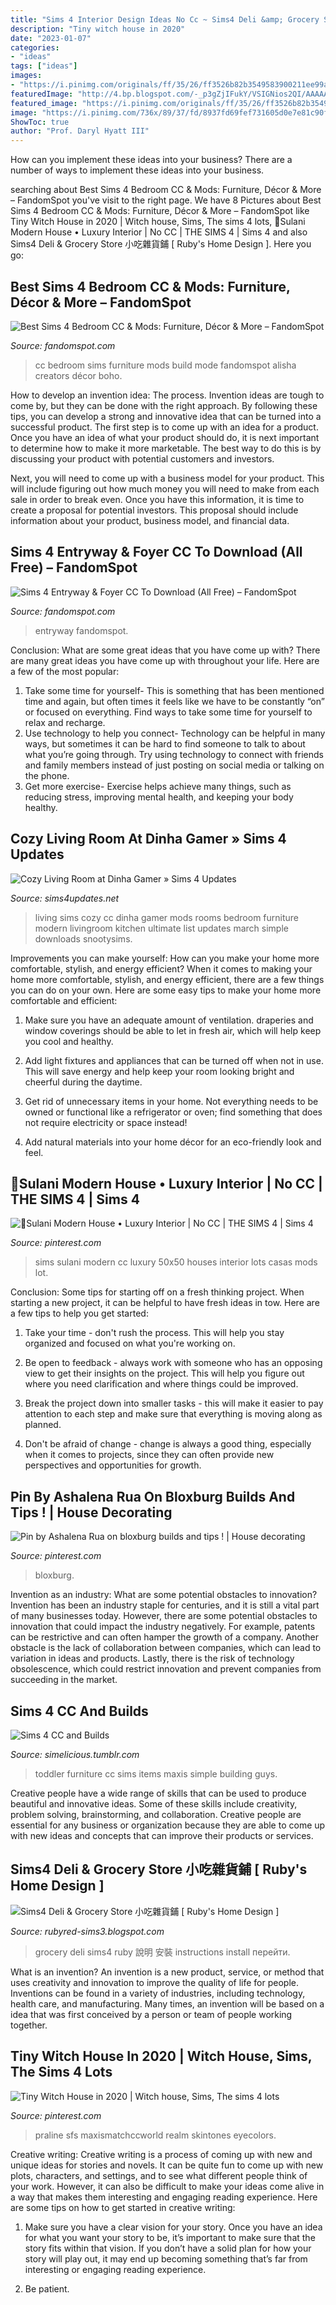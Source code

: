 ```yaml
---
title: "Sims 4 Interior Design Ideas No Cc ~ Sims4 Deli &amp; Grocery Store 小吃雜貨鋪 [ Ruby&#039;s Home Design ]"
description: "Tiny witch house in 2020"
date: "2023-01-07"
categories:
- "ideas"
tags: ["ideas"]
images:
- "https://i.pinimg.com/originals/ff/35/26/ff3526b82b3549583900211ee99a6ed1.jpg"
featuredImage: "http://4.bp.blogspot.com/-_p3gZjIFukY/VSIGNios2QI/AAAAAAAAFbQ/De49ojmjn-w/s1600/price02.jpg"
featured_image: "https://i.pinimg.com/originals/ff/35/26/ff3526b82b3549583900211ee99a6ed1.jpg"
image: "https://i.pinimg.com/736x/89/37/fd/8937fd69fef731605d0e7e81c90f80ae.jpg"
ShowToc: true
author: "Prof. Daryl Hyatt III"
---
```



How can you implement these ideas into your business?
There are a number of ways to implement these ideas into your business.

	

		
searching about Best Sims 4 Bedroom CC &amp; Mods: Furniture, Décor &amp; More – FandomSpot you've visit to the right page. We have 8 Pictures about Best Sims 4 Bedroom CC &amp; Mods: Furniture, Décor &amp; More – FandomSpot like Tiny Witch House in 2020 | Witch house, Sims, The sims 4 lots, 🌴Sulani Modern House • Luxury Interior | No CC | THE SIMS 4 | Sims 4 and also Sims4 Deli &amp; Grocery Store 小吃雜貨鋪 [ Ruby&#039;s Home Design ]. Here you go:
		
    
## Best Sims 4 Bedroom CC &amp; Mods: Furniture, Décor &amp; More – FandomSpot

<img loading=lazy src="https://static.fandomspot.com/images/09/8951/03-alisha-bedroom-cc-sims4.jpg" onerror="this.onerror=null;this.src='https://tse1.mm.bing.net/th?id=OIP.A73Oh4fmZwiciKnsarJ1vwHaFj&amp;pid=15.1';" alt="Best Sims 4 Bedroom CC &amp; Mods: Furniture, Décor &amp; More – FandomSpot">

_Source: fandomspot.com_

>cc bedroom sims furniture mods build mode fandomspot alisha creators décor boho. 

	

How to develop an invention idea: The process.
Invention ideas are tough to come by, but they can be done with the right approach. By following these tips, you can develop a strong and innovative idea that can be turned into a successful product.
The first step is to come up with an idea for a product. Once you have an idea of what your product should do, it is next important to determine how to make it more marketable. The best way to do this is by discussing your product with potential customers and investors.

Next, you will need to come up with a business model for your product. This will include figuring out how much money you will need to make from each sale in order to break even. Once you have this information, it is time to create a proposal for potential investors. This proposal should include information about your product, business model, and financial data.

    
## Sims 4 Entryway &amp; Foyer CC To Download (All Free) – FandomSpot

<img loading=lazy src="https://static.fandomspot.com/images/03/13150/00-featured-princessbliss-entryway-set-sims4-cc-light.jpg" onerror="this.onerror=null;this.src='https://tse4.mm.bing.net/th?id=OIP.yyjqYIwy2EVtgYaKotbchwHaDd&amp;pid=15.1';" alt="Sims 4 Entryway &amp; Foyer CC To Download (All Free) – FandomSpot">

_Source: fandomspot.com_

>entryway fandomspot. 

	

Conclusion: What are some great ideas that you have come up with?
There are many great ideas you have come up with throughout your life. Here are a few of the most popular: 
1. Take some time for yourself- This is something that has been mentioned time and again, but often times it feels like we have to be constantly “on” or focused on everything. Find ways to take some time for yourself to relax and recharge. 
2. Use technology to help you connect- Technology can be helpful in many ways, but sometimes it can be hard to find someone to talk to about what you’re going through. Try using technology to connect with friends and family members instead of just posting on social media or talking on the phone. 
3. Get more exercise- Exercise helps achieve many things, such as reducing stress, improving mental health, and keeping your body healthy.

    
## Cozy Living Room At Dinha Gamer » Sims 4 Updates

<img loading=lazy src="http://sims4updates.net/wp-content/uploads/2016/03/1154.jpg" onerror="this.onerror=null;this.src='https://tse3.mm.bing.net/th?id=OIP.IU6N46LRZgW9Jvvl5PSsBQHaEY&amp;pid=15.1';" alt="Cozy Living Room at Dinha Gamer » Sims 4 Updates">

_Source: sims4updates.net_

>living sims cozy cc dinha gamer mods rooms bedroom furniture modern livingroom kitchen ultimate list updates march simple downloads snootysims. 

	

Improvements you can make yourself: How can you make your home more comfortable, stylish, and energy efficient?
When it comes to making your home more comfortable, stylish, and energy efficient, there are a few things you can do on your own. Here are some easy tips to make your home more comfortable and efficient: 
1. Make sure you have an adequate amount of ventilation. draperies and window coverings should be able to let in fresh air, which will help keep you cool and healthy.

2. Add light fixtures and appliances that can be turned off when not in use. This will save energy and help keep your room looking bright and cheerful during the daytime.

3. Get rid of unnecessary items in your home. Not everything needs to be owned or functional like a refrigerator or oven; find something that does not require electricity or space instead!

4. Add natural materials into your home décor for an eco-friendly look and feel.

    
## 🌴Sulani Modern House • Luxury Interior | No CC | THE SIMS 4 | Sims 4

<img loading=lazy src="https://i.pinimg.com/736x/89/37/fd/8937fd69fef731605d0e7e81c90f80ae.jpg" onerror="this.onerror=null;this.src='https://tse3.mm.bing.net/th?id=OIP.D-jIiHhM-W7_9TEm3jlvjwHaEK&amp;pid=15.1';" alt="🌴Sulani Modern House • Luxury Interior | No CC | THE SIMS 4 | Sims 4">

_Source: pinterest.com_

>sims sulani modern cc luxury 50x50 houses interior lots casas mods lot. 

	

Conclusion: Some tips for starting off on a fresh thinking project.
When starting a new project, it can be helpful to have fresh ideas in tow. Here are a few tips to help you get started:
1. Take your time - don't rush the process. This will help you stay organized and focused on what you're working on.

2. Be open to feedback - always work with someone who has an opposing view to get their insights on the project. This will help you figure out where you need clarification and where things could be improved.

3. Break the project down into smaller tasks - this will make it easier to pay attention to each step and make sure that everything is moving along as planned.

4. Don't be afraid of change - change is always a good thing, especially when it comes to projects, since they can often provide new perspectives and opportunities for growth.

    
## Pin By Ashalena Rua On Bloxburg Builds And Tips ! | House Decorating

<img loading=lazy src="https://i.pinimg.com/originals/ff/35/26/ff3526b82b3549583900211ee99a6ed1.jpg" onerror="this.onerror=null;this.src='https://tse1.mm.bing.net/th?id=OIP.79lYAwakxxQ1oHfZrhqqbwHaEG&amp;pid=15.1';" alt="Pin by Ashalena Rua on bloxburg builds and tips ! | House decorating">

_Source: pinterest.com_

>bloxburg. 

	

Invention as an industry: What are some potential obstacles to innovation?
Invention has been an industry staple for centuries, and it is still a vital part of many businesses today. However, there are some potential obstacles to innovation that could impact the industry negatively. For example, patents can be restrictive and can often hamper the growth of a company. Another obstacle is the lack of collaboration between companies, which can lead to variation in ideas and products. Lastly, there is the risk of technology obsolescence, which could restrict innovation and prevent companies from succeeding in the market.

    
## Sims 4 CC And Builds

<img loading=lazy src="https://66.media.tumblr.com/fc083e647339cfb5d0777018cc1a6052/tumblr_ok5fvxVRUj1vcc79jo1_1280.jpg" onerror="this.onerror=null;this.src='https://tse1.mm.bing.net/th?id=OIP.lGmMO3OF9mG5SZowmHI4sAHaD5&amp;pid=15.1';" alt="Sims 4 CC and Builds">

_Source: simelicious.tumblr.com_

>toddler furniture cc sims items maxis simple building guys. 

	

Creative people have a wide range of skills that can be used to produce beautiful and innovative ideas. Some of these skills include creativity, problem solving, brainstorming, and collaboration. Creative people are essential for any business or organization because they are able to come up with new ideas and concepts that can improve their products or services.

    
## Sims4 Deli &amp; Grocery Store 小吃雜貨鋪 [ Ruby&#039;s Home Design ]

<img loading=lazy src="http://4.bp.blogspot.com/-_p3gZjIFukY/VSIGNios2QI/AAAAAAAAFbQ/De49ojmjn-w/s1600/price02.jpg" onerror="this.onerror=null;this.src='https://tse4.mm.bing.net/th?id=OIP.8G_XblGS1iCV6SWqgPvxIAHaEK&amp;pid=15.1';" alt="Sims4 Deli &amp; Grocery Store 小吃雜貨鋪 [ Ruby&#039;s Home Design ]">

_Source: rubyred-sims3.blogspot.com_

>grocery deli sims4 ruby 說明 安裝 instructions install перейти. 

	

What is an invention?
An invention is a new product, service, or method that uses creativity and innovation to improve the quality of life for people. Inventions can be found in a variety of industries, including technology, health care, and manufacturing. Many times, an invention will be based on a idea that was first conceived by a person or team of people working together.

    
## Tiny Witch House In 2020 | Witch House, Sims, The Sims 4 Lots

<img loading=lazy src="https://i.pinimg.com/originals/cd/b2/81/cdb281fd6ff98161d503a2ae4f01db86.png" onerror="this.onerror=null;this.src='https://tse3.mm.bing.net/th?id=OIP.8uVP7SJ_z2pDclioc2UXAQHaEo&amp;pid=15.1';" alt="Tiny Witch House in 2020 | Witch house, Sims, The sims 4 lots">

_Source: pinterest.com_

>praline sfs maxismatchccworld realm skintones eyecolors. 

	

Creative writing:
Creative writing is a process of coming up with new and unique ideas for stories and novels. It can be quite fun to come up with new plots, characters, and settings, and to see what different people think of your work. However, it can also be difficult to make your ideas come alive in a way that makes them interesting and engaging reading experience. Here are some tips on how to get started in creative writing: 
1. Make sure you have a clear vision for your story. Once you have an idea for what you want your story to be, it’s important to make sure that the story fits within that vision. If you don’t have a solid plan for how your story will play out, it may end up becoming something that’s far from interesting or engaging reading experience. 

2. Be patient.

